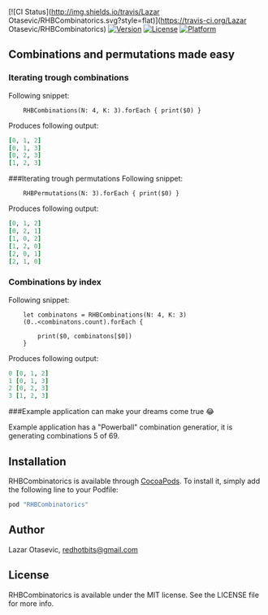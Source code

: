 [![CI Status](http://img.shields.io/travis/Lazar Otasevic/RHBCombinatorics.svg?style=flat)](https://travis-ci.org/Lazar Otasevic/RHBCombinatorics)
[![Version](https://img.shields.io/cocoapods/v/RHBCombinatorics.svg?style=flat)](http://cocoapods.org/pods/RHBCombinatorics)
[![License](https://img.shields.io/cocoapods/l/RHBCombinatorics.svg?style=flat)](http://cocoapods.org/pods/RHBCombinatorics)
[![Platform](https://img.shields.io/cocoapods/p/RHBCombinatorics.svg?style=flat)](http://cocoapods.org/pods/RHBCombinatorics)

## Combinations and permutations made easy

### Iterating trough combinations
Following snippet:

        RHBCombinations(N: 4, K: 3).forEach { print($0) }
Produces following output:

```ruby
[0, 1, 2]
[0, 1, 3]
[0, 2, 3]
[1, 2, 3]
```
###Iterating trough permutations
Following snippet:

        RHBPermutations(N: 3).forEach { print($0) }
Produces following output:

```ruby
[0, 1, 2]
[0, 2, 1]
[1, 0, 2]
[1, 2, 0]
[2, 0, 1]
[2, 1, 0]
```
### Combinations by index
Following snippet:

        let combinatons = RHBCombinations(N: 4, K: 3)
        (0..<combinatons.count).forEach {
            
            print($0, combinatons[$0])
        }
Produces following output:

```ruby
0 [0, 1, 2]
1 [0, 1, 3]
2 [0, 2, 3]
3 [1, 2, 3]
```
###Example application can make your dreams come true 😂

Example application has a "Powerball" combination generatior, it is generating combinations 5 of 69.

## Installation

RHBCombinatorics is available through [CocoaPods](http://cocoapods.org). To install
it, simply add the following line to your Podfile:

```ruby
pod "RHBCombinatorics"
```

## Author

Lazar Otasevic, redhotbits@gmail.com

## License

RHBCombinatorics is available under the MIT license. See the LICENSE file for more info.

